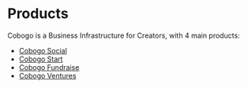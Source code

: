 # Products

Cobogo is a Business Infrastructure for Creators, with 4 main products:

* [Cobogo Social](creator-profiles.md)
* [Cobogo Start](broken-reference)
* [Cobogo Fundraise](cobogo-fundraising-tools/)
* [Cobogo Ventures](cobogo-fundraising-tools/)
